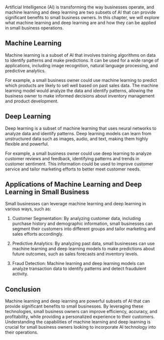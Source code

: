 
Artificial Intelligence (AI) is transforming the way businesses operate, and machine learning and deep learning are two subsets of AI that can provide significant benefits to small business owners. In this chapter, we will explore what machine learning and deep learning are and how they can be applied in small business operations.

Machine Learning
----------------

Machine learning is a subset of AI that involves training algorithms on data to identify patterns and make predictions. It can be used for a wide range of applications, including image recognition, natural language processing, and predictive analytics.

For example, a small business owner could use machine learning to predict which products are likely to sell well based on past sales data. The machine learning model would analyze the data and identify patterns, allowing the business owner to make informed decisions about inventory management and product development.

Deep Learning
-------------

Deep learning is a subset of machine learning that uses neural networks to analyze data and identify patterns. Deep learning models can learn from unstructured data such as images, audio, and text, making them highly flexible and powerful.

For example, a small business owner could use deep learning to analyze customer reviews and feedback, identifying patterns and trends in customer sentiment. This information could be used to improve customer service and tailor marketing efforts to better meet customer needs.

Applications of Machine Learning and Deep Learning in Small Business
--------------------------------------------------------------------

Small businesses can leverage machine learning and deep learning in various ways, such as:

1. Customer Segmentation: By analyzing customer data, including purchase history and demographic information, small businesses can segment their customers into different groups and tailor marketing and sales efforts accordingly.

2. Predictive Analytics: By analyzing past data, small businesses can use machine learning and deep learning models to make predictions about future outcomes, such as sales forecasts and inventory levels.

3. Fraud Detection: Machine learning and deep learning models can analyze transaction data to identify patterns and detect fraudulent activity.

Conclusion
----------

Machine learning and deep learning are powerful subsets of AI that can provide significant benefits to small businesses. By leveraging these technologies, small business owners can improve efficiency, accuracy, and profitability, while providing a personalized experience to their customers. Understanding the capabilities of machine learning and deep learning is crucial for small business owners looking to incorporate AI technology into their operations.

